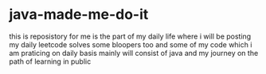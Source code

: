 # java-made-me-do-it
this is reposistory for me is the part of my daily life where i will be posting my daily leetcode solves some bloopers too and some of my code which i am praticing on daily basis mainly will consist of java and my journey on the path of learning in public 
